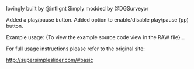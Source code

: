 lovingly built by @intllgnt
Simply modded by @DGSurveyor

Added a play/pause button.
Added option to enable/disable play/pause (pp) button.

Example usage:
{To view the example source code view in the RAW file}...
<script>
//OPTIONS
jQuery(function($) {
$('.slider').sss({
slideShow : true, // Set to false to prevent SSS from automatically animating.
startOn : 0, // Slide to display first. Uses array notation (0 = first slide).
transition : 1000, // Length (in milliseconds) of the fade transition.
speed : 6000, // Slideshow speed in milliseconds.
arrows: true, // Set to false to hide navigation arrows.
pp: true // Set to false to hide Play/Pause button.
});
});
</script>

For full usage instructions please refer to the original site:

http://supersimpleslider.com/#basic
